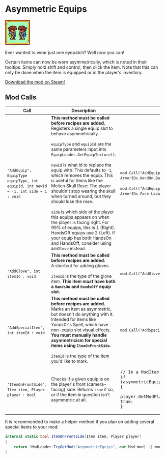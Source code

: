 # Asymmetric Equips

![Asymmetric Equips mod icon](icon.png)

Ever wanted to wear just one eyepatch? Well now you can!

Certain items can now be worn asymmetrically, which is noted in their tooltips. Simply hold shift and control, then click the item.
Note that this can only be done when the item is equipped or in the player's inventory.

[Download the mod on Steam!](https://steamcommunity.com/sharedfiles/filedetails/?id=2878558240)

## Mod Calls

| Call | Description | Example
| --- | --- | --- |
| `"AddEquip", EquipType equipType, int equipId, int newId = -1, int side = 1 : void` | **This method must be called before recipes are added.**<br/>Registers a single equip slot to behave asymmetrically.<br/><br/>`equipType` and `equipId` are the same parameters input into `EquipLoader.GetEquipTexture()`.<br/><br/>`newId` is what id to replace the equip with. This defaults to `-1`, which removes the equip. This is useful for items like the Molten Skull Rose: The player shouldn't stop wearing the skull when turned around, but they should lose the rose.<br/><br/>`side` is which side of the player this equips appears on when the player is facing right. For 99% of equips, this is 1 (Right). HandsOff equips use 2 (Left). If your equip has both HandsOn and HandsOff, consider using `AddGlove` instead.| `mod.Call("AddEquip", EquipType.HandsOn, ArmorIDs.HandOn.BandofRegeneration);`<br/><br/>`mod.Call("AddEquip", EquipType.Face, ArmorIDs.Face.MoltenSkullRose, ArmorIDs.Face.LavaSkull, 1);` | 
| `"AddGlove", int itemId : void` | **This method must be called before recipes are added.**<br/>A shortcut for adding gloves.<br/><br/>`itemId` is the type of the glove item. **This item *must* have both a `HandsOn` and `HandsOff` equip slot.** | `mod.Call("AddGlove", ItemID.TitanGlove);` |
| `"AddSpecialItem", int itemId : void` | **This method must be called before recipes are added.**<br/>Marks an item as asymmetric, but doesn't do anything with it. Intended for items like Yoraiz0r's Spell, which have non-equip slot visual effects.<br/>**You must manually handle asymmetricism for special items using `ItemOnFrontSide`.**<br/><br/>`itemId` is the type of the item you'd like to mark. | `mod.Call("AddSpecialItem", ItemID.Yoraiz0rWings);` |
| `"ItemOnFrontSide", Item item, Player player : bool` | Checks if a given equip is on the player's front (camera-facing) side. Returns `true` if so, or if the item in question isn't asymmetric at all. | <pre>// In a ModItem's UpdateAccessory() method<br/>if (asymmetricEquips.Call("ItemOnFrontSide", Item, player))<br/>{<br/>	player.GetModPlayer\<CoolPlayer\>().coolItemVisuallyEquipped = true;<br/>}</pre> |

It is recommended to make a helper method if you plan on adding several special items to your mod:
```cs
internal static bool ItemOnFrontSide(Item item, Player player)
{
	return !ModLoader.TryGetMod("AsymmetricEquips", out Mod mod) || mod.Call("ItemOnFrontSide", item, player);
}
```